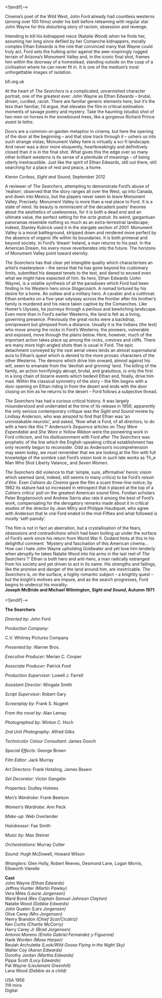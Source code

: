 


<![endif]-->

Cinema’s poet of the Wild West, John Ford already had countless westerns (among over 100 films) under his belt before reteaming with regular star John Wayne for this disturbing story of racism, obsession and revenge.

Intending to kill his kidnapped niece (Natalie Wood) when he finds her, assuming her long since defiled by her Comanche kidnappers, morally complex Ethan Edwards is the role that convinced many that Wayne could truly act. Ford sets the hulking actor against the awe-inspiringly rugged terrain of Arizona’s Monument Valley and, in the iconic final shot, frames him within the doorway of a homestead, standing outside on the cusp of a civilisation where he can never fit in. It is one of the medium’s most unforgettable images of isolation.

bfi.org.uk

At the heart of _The Searchers_ is a complicated, unvarnished character portrait, one of the greatest ever: John Wayne as Ethan Edwards – brutal, driven, curdled, racist. There are familiar generic elements here, but it’s the less than familiar, I’d argue, that elevates the film in critical estimation: moments of savage poetry and mystery. Take the haunting (studio) shot of two men on horses in the snowbound trees, like a gorgeous Richard Prince _avant la lettre_.

Doors are a common-or-garden metaphor in cinema, but here the opening of the door at the beginning – and that slow track through it – ushers us into such strange vistas; Monument Valley here is virtually a sci-fi landscape. And never was a door more eloquently, heartbreakingly and definitively closed than it is in the final shot. What gives this the edge over so many other brilliant westerns is its sense of a plenitude of meanings – of being utterly inexhaustible. Just like the spirit of Ethan Edwards, still out there, still searching for a place of rest and peace, a home.

Kieron Corless, _Sight and Sound_, September 2012

A reviewer of _The Searchers_, attempting to demonstrate Ford’s abuse of ‘realism’, observed that the story ranges all over the West, up into Canada, and down into Mexico, but the players never seem to leave Monument Valley. Precisely. Monument Valley is more than a real place to Ford. It is a state of mind. Its beauty is reminiscent of the decadent poets’ theories about the aesthetics of uselessness, for it is both a dead end and an ultimate value, the perfect setting for the _acte gratuit_. Its weird, gargantuan panoramas resemble nothing so much as an extra-terrestrial landscape; indeed, Stanley Kubrick used it in the stargate section of _2001_. Monument Valley is a moral battleground, stripped down and rendered more perfect by the absence of organic life within its boundaries. It is both primeval and beyond society. In Ford’s ‘dream’ Ireland, a man returns to his past. In the American Dream, his every move reverberates into the future. The horizons of Monument Valley point toward eternity.

_The Searchers_ has that clear yet intangible quality which characterises an artist’s masterpiece – the sense that he has gone beyond his customary limits, submitted his deepest tenets to the test, and dared to exceed even what we might have expected of him. Its hero, Ethan Edwards (John Wayne), is a volatile synthesis of all the paradoxes which Ford had been finding in his Western hero since _Stagecoach_. A nomad tortured by his desire for a home. An outlaw and a military hero. A cavalier and a cutthroat. Ethan embarks on a five-year odyssey across the frontier after his brother’s family is murdered and his niece taken captive by the Comanches. Like Homer’s Ulysses, he journeys through a perilous and bewitching landscape. Even more than in Ford’s earlier Westerns, the land is felt as a living, governing presence. Previously the great rocks were a backdrop, omnipresent but glimpsed from a distance. Usually it is the Indians (the test) who move among the rocks in Ford’s Westerns; the pioneers, vulnerable and exposed, move through the plains below. Here, however, much of the important action takes place up among the rocks, crevices and cliffs. There are many more high-angled shots than is usual in Ford. The epic detachment conveyed by the vast aerial views lends an almost supernatural aura to Ethan’s quest which is denied to the more prosaic characters of the other Westerns. The demons which drive him onward, almost against his will, seem to emanate from the ‘devilish and grinning’ land. The killing of the family, an action horrifyingly abrupt, brutal, and gratuitous, is only the first in a long chain of bizarre events which bedevil Ethan and, finally, drive him mad. Within the classical symmetry of the story – the film begins with a door opening on Ethan riding in from the desert and ends with the door closing on him as he returns to the desert – Ford follows a subjective thread.

_The Searchers_ has had a curious critical history. It was largely misunderstood and underrated at the time of its release in 1956; apparently the only serious contemporary critique was the _Sight and Sound_ review by Lindsay Anderson, who was amazed to find that Ethan was ‘an unmistakable neurotic’, and asked, ‘Now what is Ford, of all directors, to do with a hero like this ?’ Anderson’s _Sequence_ articles on _They Were Expendable_ and _She Wore a Yellow Ribbon_ were the pioneering work in Ford criticism, and his disillusionment with Ford after _The Searchers_ was prophetic of the line which the English-speaking critical establishment has only recently begun to reconsider. Odd as Anderson’s incomprehension may seem today, we must remember that we are looking at the film with full knowledge of the sombre cast Ford’s vision took in such late works as Th_e Man Who Shot Liberty Valance_ and _Seven Women_.

_The Searchers_ did violence to that ‘simple, sure, affirmative’ heroic vision which seemed (and, indeed, still seems to many critics) to be Ford’s _raison d’être_. Even _Cahiers du Cinéma_ gave the film a scant three-line notice; by 1962 its stature had so increased in retrospect that it placed at the top of a _Cahiers_ critics’ poll on the greatest American sound films. Fordian scholars Peter Bogdanovich and Andrew Sarris also rate it among the best of Ford’s work, compensating for the derogatory remarks made about it in critical studies of the director by Jean Mitry and Philippe Haudiquet, who agree with Anderson that le _vrai_ Ford ended in the mid-Fifties and what followed is mostly ‘self-parody’.

The film is not in fact an aberration, but a crystallisation of the fears, obsessions and contradictions which had been boiling up under the surface of Ford’s work since his return from World War II. Godard hints at this in his delightful comment: ‘Mystery and fascination of this American cinema... How can I hate John Wayne upholding Goldwater and yet love him tenderly when abruptly he takes Natalie Wood into his arms in the last reel of _The Searchers_ ?’ Ethan is both hero and anti-hero, a man radically estranged from his society and yet driven to act in its name. His strengths and failings, like the promise and danger of the land around him, are inextricable. _The Searchers_ is, on the surface, a highly romantic subject – a knightly quest – but the knight’s motives are impure, and as the search progresses, Ford begins to undercut his morality.  
**Joseph McBride and Michael Wilmington, _Sight and Sound_, Autumn 1971**  
<br>
<![endif]-->

**The Searchers**

_Directed by_: John Ford

_Production Company_:

C.V. Whitney Pictures Company

_Presented by_: Warner Bros.

_Executive Producer_: Merian C. Cooper

_Associate Producer_: Patrick Ford

_Production Supervisor_: Lowell J. Farrell

_Assistant Director_: Wingate Smith

_Script Supervisor_: Robert Gary

_Screenplay by_: Frank S. Nugent

_From the novel by_: Alan Lemay

_Photographed by_: Winton C. Hoch

_2nd Unit Photography_: Alfred Gilks

_Technicolor Colour Consultant_: James Gooch

_Special Effects_: George Brown

_Film Editor_: Jack Murray

_Art Directors_: Frank Hotaling, James Basevi

_Set Decorator_: Victor Gangelin

_Properties_: Dudley Holmes

_Men’s Wardrobe_: Frank Beetson

_Women’s Wardrobe_: Ann Peck

_Make-up_: Web Overlander

_Hairdresser_: Fae Smith

_Music by_: Max Steiner

_Orchestrations_: Murray Cutter

_Sound_: Hugh McDowell, Howard Wilson

_Wranglers_: Glen Holly, Robert Reeves, Desmond Lane, Logan Morris, Ellsworth Vierelle  

**Cast**  
John Wayne _(Ethan Edwards)_  
Jeffrey Hunter _(Martin Pawley)_  
Vera Miles _(Laurie Jorgensen)_  
Ward Bond _(Rev Captain Samuel Johnson Clayton)_  
Natalie Wood _(Debbie Edwards)_  
John Qualen _(Lars Jorgensen)_  
Olive Carey _(Mrs Jorgensen)_  
Henry Brandon _(Chief Scar/Cicatriz)_  
Ken Curtis _(Charlie McCorry)_  
Harry Carey Jr _(Brad Jorgensen)_  
Antonio Moreno _(Emilio Gabriel Fernandez y Figueroa)_  
Hank Worden _(Mose Harper)_  
Beulah Archuletta _(Look/Wild Goose Flying in the Night Sky)_  
Walter Coy _(Aaron Edwards)_  
Dorothy Jordan _(Martha Edwards)_  
Pippa Scott _(Lucy Edwards)_  
Pat Wayne _(Lieutenant Greenhill)_  
Lana Wood _(Debbie as a child)_  

USA 1956  
119 mins  
Digital  
<!--stackedit_data:
eyJoaXN0b3J5IjpbLTE0NzIyODg2OTAsLTkyOTE2NDM5Nl19
-->